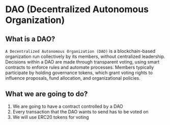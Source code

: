 # DAO (Decentralized Autonomous Organization)

## What is a DAO?

`A Decentralized Autonomous Organization (DAO)` is a blockchain-based organization run collectively by its members, without centralized leadership. Decisions within a DAO are made through transparent voting, using smart contracts to enforce rules and automate processes. Members typically participate by holding governance tokens, which grant voting rights to influence proposals, fund allocation, and organizational policies.

## What we are going to do?
1. We are going to have a contract controlled by a DAO
2. Every transaction that the DAO wants to send has to be voted on
3. We will use ERC20 tokens for voting  
